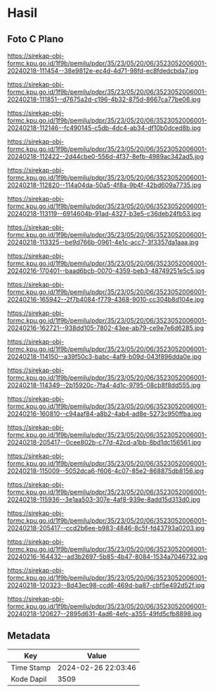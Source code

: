 # Hasil

## Foto C Plano

https://sirekap-obj-formc.kpu.go.id/1f9b/pemilu/pdpr/35/23/05/20/06/3523052006001-20240218-111454--38e9812e-ec4d-4d71-98fd-ec8fdedcbda7.jpg

https://sirekap-obj-formc.kpu.go.id/1f9b/pemilu/pdpr/35/23/05/20/06/3523052006001-20240218-111851--d7675a2d-c196-4b32-875d-8667ca77be06.jpg

https://sirekap-obj-formc.kpu.go.id/1f9b/pemilu/pdpr/35/23/05/20/06/3523052006001-20240218-112146--fc490145-c5db-4dc4-ab34-df10b0dced8b.jpg

https://sirekap-obj-formc.kpu.go.id/1f9b/pemilu/pdpr/35/23/05/20/06/3523052006001-20240218-112422--2d44cbe0-556d-4f37-8efb-4989ac342ad5.jpg

https://sirekap-obj-formc.kpu.go.id/1f9b/pemilu/pdpr/35/23/05/20/06/3523052006001-20240218-112820--114a04da-50a5-4f8a-9b4f-42bd609a7735.jpg

https://sirekap-obj-formc.kpu.go.id/1f9b/pemilu/pdpr/35/23/05/20/06/3523052006001-20240218-113119--6914604b-91ad-4327-b3e5-c36deb24fb53.jpg

https://sirekap-obj-formc.kpu.go.id/1f9b/pemilu/pdpr/35/23/05/20/06/3523052006001-20240218-113325--be9d766b-0961-4e1c-acc7-3f3357da1aaa.jpg

https://sirekap-obj-formc.kpu.go.id/1f9b/pemilu/pdpr/35/23/05/20/06/3523052006001-20240216-170401--baad6bcb-0070-4359-beb3-48749251e5c5.jpg

https://sirekap-obj-formc.kpu.go.id/1f9b/pemilu/pdpr/35/23/05/20/06/3523052006001-20240216-165942--2f7b4084-f779-4368-9010-cc304b8d104e.jpg

https://sirekap-obj-formc.kpu.go.id/1f9b/pemilu/pdpr/35/23/05/20/06/3523052006001-20240216-162721--938dd105-7802-43ee-ab79-ce9e7e6d6285.jpg

https://sirekap-obj-formc.kpu.go.id/1f9b/pemilu/pdpr/35/23/05/20/06/3523052006001-20240218-114150--a39f50c3-babc-4af9-b09d-043f896dda0e.jpg

https://sirekap-obj-formc.kpu.go.id/1f9b/pemilu/pdpr/35/23/05/20/06/3523052006001-20240218-114349--2b15920c-7fa4-4d1c-9795-08cb8f8dd555.jpg

https://sirekap-obj-formc.kpu.go.id/1f9b/pemilu/pdpr/35/23/05/20/06/3523052006001-20240216-160810--c94aaf84-a8b2-4ab4-ad8e-5273c950ffba.jpg

https://sirekap-obj-formc.kpu.go.id/1f9b/pemilu/pdpr/35/23/05/20/06/3523052006001-20240218-205417--0cee802b-c77d-42cd-a1bb-8bd1dc156561.jpg

https://sirekap-obj-formc.kpu.go.id/1f9b/pemilu/pdpr/35/23/05/20/06/3523052006001-20240218-115009--5052dca6-f606-4c07-85e2-868875db8156.jpg

https://sirekap-obj-formc.kpu.go.id/1f9b/pemilu/pdpr/35/23/05/20/06/3523052006001-20240218-115936--3e1aa503-307e-4af8-939e-8add15d313d0.jpg

https://sirekap-obj-formc.kpu.go.id/1f9b/pemilu/pdpr/35/23/05/20/06/3523052006001-20240218-205417--ccd2b6ee-b983-4846-8c5f-fd43793a0203.jpg

https://sirekap-obj-formc.kpu.go.id/1f9b/pemilu/pdpr/35/23/05/20/06/3523052006001-20240216-164432--ad3b2697-5b85-4b47-8084-1534a7046732.jpg

https://sirekap-obj-formc.kpu.go.id/1f9b/pemilu/pdpr/35/23/05/20/06/3523052006001-20240218-120323--8d43ec98-ccd6-469d-ba87-cbf5e492d52f.jpg

https://sirekap-obj-formc.kpu.go.id/1f9b/pemilu/pdpr/35/23/05/20/06/3523052006001-20240218-120627--2895d631-4ad6-4efc-a355-49fd5cfb8898.jpg


## Metadata

| Key        | Value               |
| ---------- | ------------------- |
| Time Stamp | 2024-02-26 22:03:46 |
| Kode Dapil | 3509                |



